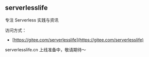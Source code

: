 ## serverlesslife
专注 Serverless 实践与资讯

访问方式：
* [https://gitee.com/serverlesslife](https://gitee.com/serverlesslife)

serverlesslife.cn 上线准备中，敬请期待～

